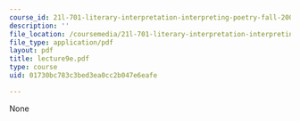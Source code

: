 ```yaml
---
course_id: 21l-701-literary-interpretation-interpreting-poetry-fall-2003
description: ''
file_location: /coursemedia/21l-701-literary-interpretation-interpreting-poetry-fall-2003/01730bc783c3bed3ea0cc2b047e6eafe_lecture9e.pdf
file_type: application/pdf
layout: pdf
title: lecture9e.pdf
type: course
uid: 01730bc783c3bed3ea0cc2b047e6eafe

---
```

None